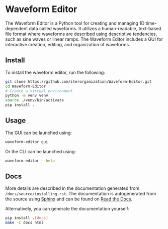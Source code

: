 # Waveform Editor

The Waveform Editor is a Python tool for creating and managing 1D time-dependent data called waveforms. It utilizes a human-readable, text-based file format where waveforms are described using descriptive tendencies, such as sine waves or linear ramps. The Waveform Editor includes a GUI for interactive creation, editing, and organization of waveforms.

## Install

To install the waveform editor, run the following:
```bash
git clone https://github.com/iterorganization/Waveform-Editor.git
cd Waveform-Editor
# Create a virtual environment
python -m venv venv
source ./venv/bin/activate
pip install .
```

## Usage

The GUI can be launched using:
```bash
waveform-editor gui 
```

Or the CLI can be launched using:
```bash
waveform-editor --help
```

## Docs

More details are described in the documentation generated from `/docs/source/installing.rst`.
The documentation is autogenerated from the source using [Sphinx](http://sphinx-doc.org/)
and can be found on [Read the Docs](https://waveform-editor.readthedocs.io/en/latest/).

Alternatively, you can generate the documentation yourself:
```bash
pip install .[docs]
make -C docs html
```
